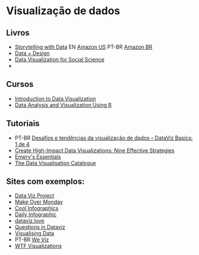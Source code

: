 # Visualização de dados

## Livros
  - [Storytelling with Data](http://www.storytellingwithdata.com/) EN [Amazon US](https://www.amazon.com/gp/product/1119002257) PT-BR [Amazon BR](https://www.amazon.com.br/Storytelling-Data-Visualization-Business-Professionals/dp/1119002257/)
  - [Data + Design](https://infoactive.co/data-design)
  - [Data Visualization for Social Science](http://socviz.co/)
  - 
  
## Cursos
  - [Introduction to Data Visualization](http://paldhous.github.io/ucb/2016/dataviz/)
  - [Data Analysis and Visualization Using R](http://varianceexplained.org/RData/)

## Tutoriais
  - PT-BR [Desafios e tendências da visualização de dados – DataViz Basics: 1 de 4](http://www.dp6.com.br/desafios-da-visualizacao-de-dados-dataviz-basics-1-de-4/)
  - [Create High-Impact Data Visualizations: Nine Effective Strategies](https://www.kaushik.net/avinash/create-high-impact-effective-data-visualizations/)
  - [Emery's Essentials](http://annkemery.com/essentials/)
  - [The Data Visualisation Catalogue](http://datavizcatalogue.com/)
 
## Sites com exemplos:
  - [Data Viz Project](http://datavizproject.com/)
  - [Make Over Monday](http://www.makeovermonday.co.uk/)
  - [Cool Infographics](http://www.coolinfographics.com)
  - [Daily Infographic](http://www.dailyinfographic.com/)
  - [dataviz.love](http://dataviz.love/)
  - [Questions in Dataviz](https://questionsindataviz.wordpress.com/)
  - [Visualising Data](http://www.visualisingdata.com/)
  - PT-BR [We Viz](http://www.weviz.com/)
  - [WTF Visualizations](http://viz.wtf/)

